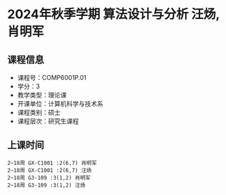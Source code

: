 # 2024年秋季学期 算法设计与分析 汪炀, 肖明军






## 课程信息

- 课程号：COMP6001P.01
- 学分：3
- 教学类型：理论课
- 开课单位：计算机科学与技术系
- 课程类别：硕士
- 课程层次：研究生课程

## 上课时间

```
2~18周 GX-C1001 :2(6,7) 肖明军
2~18周 GX-C1001 :2(6,7) 汪炀
2~18周 G3-109 :3(1,2) 肖明军
2~18周 G3-109 :3(1,2) 汪炀
```

